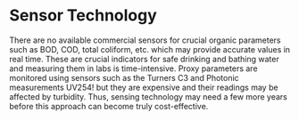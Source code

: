 # Sensor Technology

There are no available commercial sensors for crucial organic parameters such as BOD, COD, total coliform, etc. which may provide accurate values in real time. These are crucial indicators for safe drinking and bathing water and measuring them in labs is time-intensive. Proxy parameters are monitored using sensors such as the Turners C3 and Photonic measurements UV254! but they are expensive and their readings may be affected by turbidity. Thus, sensing technology may need a few more years before this approach can become truly cost-effective.

